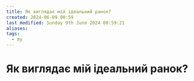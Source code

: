```yaml
---
title: Як виглядає мій ідеальний ранок?
created: 2024-06-09 00:59
last modified: Sunday 9th June 2024 00:59:21
aliases: 
tags:
  - my
---
```

# Як виглядає мій ідеальний ранок?
